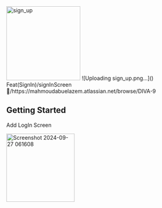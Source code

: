 <img width="194" alt="sign_up" src="https://github.com/user-attachments/assets/8f10b3c0-af95-4d2a-b2e4-455a7cf42cae">
![Uploading sign_up.png…]()
Feat(SignIn)/signInScreen🎨/https://mahmoudabuelazem.atlassian.net/browse/DIVA-9



## Getting Started

Add LogIn Screen 

<img width="179" alt="Screenshot 2024-09-27 061608" src="https://github.com/user-attachments/assets/33523cde-a697-4ed6-ad38-448982e2ad2f">
